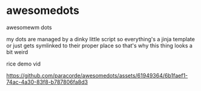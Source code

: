 # awesomedots
awesomewm dots

my dots are managed by a dinky little script so everything's a jinja template or just gets symlinked to their proper place so that's why this thing looks a bit weird

rice demo vid

https://github.com/paracorde/awesomedots/assets/61949364/6b1faef1-74ac-4a30-83f8-b787806fa8d3

